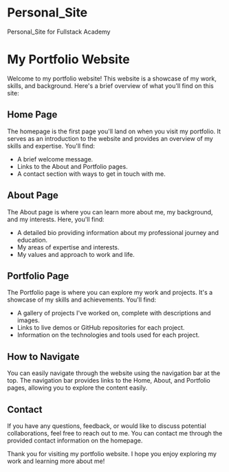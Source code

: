 # Personal_Site
Personal_Site for Fullstack Academy
# My Portfolio Website

Welcome to my portfolio website! This website is a showcase of my work, skills, and background. Here's a brief overview of what you'll find on this site:

## Home Page

The homepage is the first page you'll land on when you visit my portfolio. It serves as an introduction to the website and provides an overview of my skills and expertise. You'll find:

- A brief welcome message.
- Links to the About and Portfolio pages.
- A contact section with ways to get in touch with me.

## About Page

The About page is where you can learn more about me, my background, and my interests. Here, you'll find:

- A detailed bio providing information about my professional journey and education.
- My areas of expertise and interests.
- My values and approach to work and life.

## Portfolio Page

The Portfolio page is where you can explore my work and projects. It's a showcase of my skills and achievements. You'll find:

- A gallery of projects I've worked on, complete with descriptions and images.
- Links to live demos or GitHub repositories for each project.
- Information on the technologies and tools used for each project.

## How to Navigate

You can easily navigate through the website using the navigation bar at the top. The navigation bar provides links to the Home, About, and Portfolio pages, allowing you to explore the content easily.

## Contact

If you have any questions, feedback, or would like to discuss potential collaborations, feel free to reach out to me. You can contact me through the provided contact information on the homepage.

Thank you for visiting my portfolio website. I hope you enjoy exploring my work and learning more about me!


